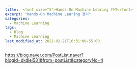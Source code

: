 ```yaml
---
title:  <font size="5">Hands-On Machine Learing 정리</font>
excerpt: "Hands-On Machine Learing 정리"
categories:
  - Machine Learning
tags:
  - Blog
  - Machine Learning
last_modified_at: 2022-02-21T16:31:00-55:00
---
```


<https://blog.naver.com/PostList.naver?blogId=dkdlel531&from=postList&categoryNo=4>